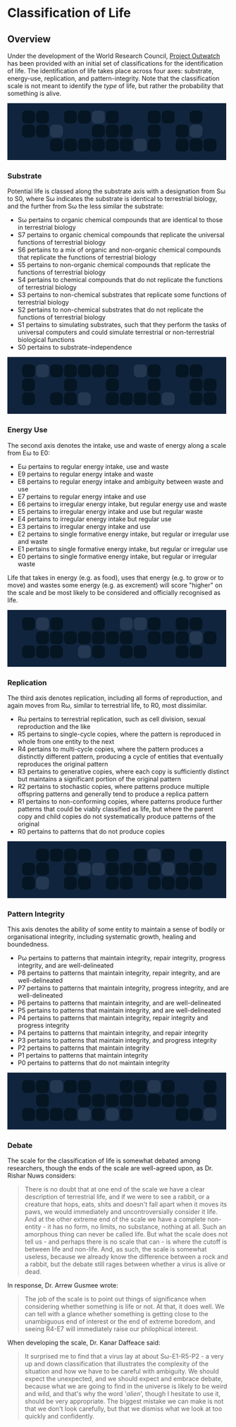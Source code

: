 # Classification of Life


## Overview

Under the development of the World Research Council, [Project Outwatch](wrc_projectoutwatch_overview.md) has been provided with an initial set of classifications for the identification of life.  The identification of life takes place across four axes: substrate, energy-use, replication, and pattern-integrity.  Note that the classification scale is not meant to identify the *type* of life, but rather the probability that something is alive.

![_|data|10](header_data_1.png)

### Substrate

Potential life is classed along the substrate axis with a designation from Sω to S0, where Sω indicates the substrate is identical to terrestrial biology, and the further from Sω the less similar the substrate:

+ Sω pertains to organic chemical compounds that are identical to those in terrestrial biology
+ S7 pertains to organic chemical compounds that replicate the universal functions of terrestrial biology
+ S6 pertains to a mix of organic and non-organic chemical compounds that replicate the functions of terrestrial biology
+ S5 pertains to non-organic chemical compounds that replicate the functions of terrestrial biology
+ S4 pertains to chemical compounds that do not replicate the functions of terrestrial biology
+ S3 pertains to non-chemical substrates that replicate some functions of terrestrial biology
+ S2 pertains to non-chemical substrates that do not replicate the functions of terrestrial biology
+ S1 pertains to simulating substrates, such that they perform the tasks of universal computers and could simulate terrestrial or non-terrestrial biological functions
+ S0 pertains to substrate-independence

![_|data|10](header_data_2.png)

### Energy Use

The second axis denotes the intake, use and waste of energy along a scale from Eω to E0:

+ Eω pertains to regular energy intake, use and waste
+ E9 pertains to regular energy intake and waste
+ E8 pertains to regular energy intake and ambiguity between waste and use
+ E7 pertains to regular energy intake and use
+ E6 pertains to irregular energy intake, but regular energy use and waste
+ E5 pertains to irregular energy intake and use but regular waste
+ E4 pertains to irregular energy intake but regular use
+ E3 pertains to irregular energy intake and use
+ E2 pertains to single formative energy intake, but regular or irregular use and waste
+ E1 pertains to single formative energy intake, but regular or irregular use
+ E0 pertains to single formative energy intake, but regular or irregular waste

Life that takes in energy (e.g. as food), uses that energy (e.g. to grow or to move) and wastes some energy (e.g. as excrement) will score "higher" on the scale and be most likely to be considered and officially recognised as life.

![_|data|10](header_data_3.png)

### Replication

The third axis denotes replication, including all forms of reproduction, and again moves from Rω, similar to terrestrial life, to R0, most dissimilar.

+ Rω pertains to terrestrial replication, such as cell division, sexual reproduction and the like
+ R5 pertains to single-cycle copies, where the pattern is reproduced in whole from one entity to the next
+ R4 pertains to multi-cycle copies, where the pattern produces a distinctly different pattern, producing a cycle of entities that eventually reproduces the original pattern
+ R3 pertains to generative copies, where each copy is sufficiently distinct but maintains a significant portion of the original pattern
+ R2 pertains to stochastic copies, where patterns produce multiple offspring patterns and generally tend to produce a replica pattern
+ R1 pertains to non-conforming copies, where patterns produce further patterns that could be viably classified as life, but where the parent copy and child copies  do not systematically produce patterns of the original
+ R0 pertains to patterns that do not produce copies

![_|data|10](header_data_4.png)

### Pattern Integrity

This axis denotes the ability of some entity to maintain a sense of bodily or organisational integrity, including systematic growth, healing and boundedness.

+ Pω pertains to patterns that maintain integrity, repair integrity, progress integrity, and are well-delineated
+ P8 pertains to patterns that maintain integrity, repair integrity, and are well-delineated
+ P7 pertains to patterns that maintain integrity, progress integrity, and are well-delineated
+ P6 pertains to patterns that maintain integrity, and are well-delineated
+ P5 pertains to patterns that maintain integrity, and are well-delineated
+ P4 pertains to patterns that maintain integrity, repair integrity and progress integrity
+ P4 pertains to patterns that maintain integrity, and repair integrity
+ P3 pertains to patterns that maintain integrity, and progress integrity
+ P2 pertains to patterns that maintain integrity
+ P1 pertains to patterns that maintain integrity
+ P0 pertains to patterns that do not maintain integrity

![_|data|10](header_data_5.png)

### Debate

The scale for the classification of life is somewhat debated among researchers, though the ends of the scale are well-agreed upon, as Dr. Rishar Nuws considers:

> There is no doubt that at one end of the scale we have a clear description of terrestrial life, and if we were to see a rabbit, or a creature that hops, eats, shits and doesn't fall apart when it moves its paws, we would immediately and uncontroversially consider it life.  And at the other extreme end of the scale we have a complete non-entity - it has no form, no limits, no substance, nothing at all.  Such an amorphous thing can never be called life.
> But what the scale does not tell us - and perhaps there is no scale that can - is where the cutoff is between life and non-life.  And, as such, the scale is somewhat useless, because we already know the difference between a rock and a rabbit, but the debate still rages between whether a virus is alive or dead.

In response, Dr. Arrew Gusmee wrote:

> The job of the scale is to point out things of significance when considering whether something is life or not.  At that, it does well.  We can tell with a glance whether something is getting close to the unambiguous end of interest or the end of extreme boredom, and seeing R4-E7 will immediately raise our philophical interest.

When developing the scale, Dr. Kanar Daffeace said:

> It surprised me to find that a virus lay at about Sω-E1-R5-P2 - a very up and down classification that illustrates the complexity of the situation and how we have to be careful with ambiguity.  We should expect the unexpected, and we should expect and embrace debate, because what we are going to find in the universe is likely to be weird and wild, and that's why the word '*alien*', though I hesitate to use it, should be very appropriate.  The biggest mistake we can make is not that we don't look carefully, but that we dismiss what we look at too quickly and confidently.
